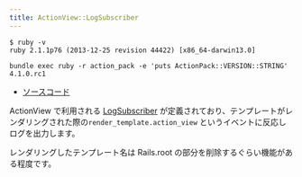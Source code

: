 ```yaml
---
title: ActionView::LogSubscriber
---
```


```
$ ruby -v
ruby 2.1.1p76 (2013-12-25 revision 44422) [x86_64-darwin13.0]
```

```
bundle exec ruby -r action_pack -e 'puts ActionPack::VERSION::STRING'
4.1.0.rc1
```

* [ソースコード](https://github.com/rails/rails/blob/v4.1.0.rc1/actionview/lib/action_view/log_subscriber.rb)

ActionView で利用される [LogSubscriber](/active_support/log_subscriber/) が定義されており、テンプレートがレンダリングされた際の`render_template.action_view` というイベントに反応しログを出力します。

レンダリングしたテンプレート名は Rails.root の部分を削除するぐらい機能がある程度です。
